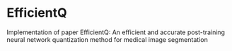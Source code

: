 # EfficientQ
Implementation of paper EfficientQ: An efficient and accurate post-training neural network quantization method for medical image segmentation
